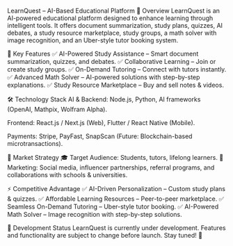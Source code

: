 LearnQuest – AI-Based Educational Platform
📌 Overview
LearnQuest is an AI-powered educational platform designed to enhance learning through intelligent tools. It offers document summarization, study plans, quizzes, AI debates, a study resource marketplace, study groups, a math solver with image recognition, and an Uber-style tutor booking system.

🚀 Key Features
✅ AI-Powered Study Assistance – Smart document summarization, quizzes, and debates.
✅ Collaborative Learning – Join or create study groups.
✅ On-Demand Tutoring – Connect with tutors instantly.
✅ Advanced Math Solver – AI-powered solutions with step-by-step explanations.
✅ Study Resource Marketplace – Buy and sell notes & videos.

🛠 Technology Stack
AI & Backend: Node.js, Python, AI frameworks (OpenAI, Mathpix, Wolfram Alpha).

Frontend: React.js / Next.js (Web), Flutter / React Native (Mobile).

Payments: Stripe, PayFast, SnapScan (Future: Blockchain-based microtransactions).

🎯 Market Strategy
🎓 Target Audience: Students, tutors, lifelong learners.
📢 Marketing: Social media, influencer partnerships, referral programs, and collaborations with schools & universities.

⚡ Competitive Advantage
✅ AI-Driven Personalization – Custom study plans & quizzes.
✅ Affordable Learning Resources – Peer-to-peer marketplace.
✅ Seamless On-Demand Tutoring – Uber-style tutor booking.
✅ AI-Powered Math Solver – Image recognition with step-by-step solutions.

🚀 Development Status
LearnQuest is currently under development. Features and functionality are subject to change before launch. Stay tuned! 🚀







